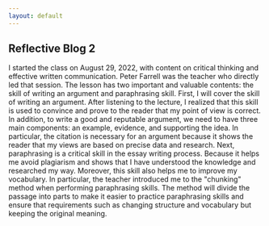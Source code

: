 ```yaml
---
layout: default
---
```


## Reflective Blog 2

I started the class on August 29, 2022, with content on critical thinking and effective written communication. Peter Farrell was the teacher who directly led that session. The lesson has two important and valuable contents: the skill of writing an argument and paraphrasing skill. First, I will cover the skill of writing an argument. After listening to the lecture, I realized that this skill is used to convince and prove to the reader that my point of view is correct. In addition, to write a good and reputable argument, we need to have three main components: an example, evidence, and supporting the idea. In particular, the citation is necessary for an argument because it shows the reader that my views are based on precise data and research. 
Next, paraphrasing is a critical skill in the essay writing process. Because it helps me avoid plagiarism and shows that I have understood the knowledge and researched my way. Moreover, this skill also helps me to improve my vocabulary. In particular, the teacher introduced me to the "chunking" method when performing paraphrasing skills. The method will divide the passage into parts to make it easier to practice paraphrasing skills and ensure that requirements such as changing structure and vocabulary but keeping the original meaning.
